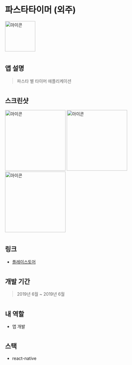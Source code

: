 # 파스타타이머 (외주)

<img src="https://play-lh.googleusercontent.com/aSpEwrB_uLpC9-Veerk_E7i5p1UlGNPdm60HXAEhkzhntvUx21_r_XQ-81PXTfDE1g=s180-rw" alt="아이콘" width="100" />

#

## 앱 설명
> 파스타 별 타이머 애플리케이션

#

## 스크린샷
<div dir='ltr'>
    <img src="https://play-lh.googleusercontent.com/Y4P4Xkq0d71cVTPU4qfonpS1Aa27QV_UMA1lDDqoAn_wRnwI6zxw7mmR4XfqlZxV8ew=w720-h310-rw" alt="아이콘" width="200" />
    <img src="https://play-lh.googleusercontent.com/ot9xFBUFeV1_a_oewpn3gHphtEefc-bHtNyc6eZo4HQuXrZuVLNEPpgcBzRD88BTkTM=w720-h310-rw" alt="아이콘" width="200" />
    <img src="https://play-lh.googleusercontent.com/5d-wTwtuB94q-OVi4howS-eR1XkQaRvcZfmMEABzLHWsy8KZxrWYSOy3Rw-Zl3y_CQ=w720-h310-rw" alt="아이콘" width="200" />
</div>

#

## 링크
- [플레이스토어](https://play.google.com/store/apps/details?id=com.khanizy.pastatimer)

#

## 개발 기간	
> 2019년 6월 ~ 2019년 6월	

#

## 내 역할	
- 앱 개발	

#

## 스택	
- react-native